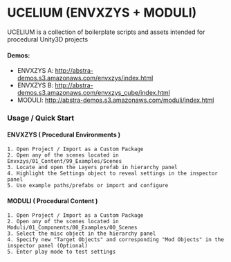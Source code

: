 # UCELIUM (ENVXZYS + MODULI)

UCELIUM is a collection of boilerplate scripts and assets intended for procedural Unity3D projects

#### Demos:
- ENVXZYS A: http://abstra-demos.s3.amazonaws.com/envxzys/index.html
- ENVXZYS B: http://abstra-demos.s3.amazonaws.com/envxzys_cube/index.html
- MODULI: http://abstra-demos.s3.amazonaws.com/moduli/index.html


### Usage / Quick Start
#### ENVXZYS ( Procedural Environments )
    1. Open Project / Import as a Custom Package
    2. Open any of the scenes located in Envxzys/01_Content/99_Examples/Scenes
    3. Locate and open the Layers prefab in hierarchy panel
    4. Highlight the Settings object to reveal settings in the inspector panel
    5. Use example paths/prefabs or import and configure


#### MODULI ( Procedural Content )
    1. Open Project / Import as a Custom Package
    2. Open any of the scenes located in Moduli/01_Components/00_Examples/00_Scenes
    3. Select the misc object in the hierarchy panel  
    4. Specify new "Target Objects" and corresponding "Mod Objects" in the inspector panel (Optional)
    5. Enter play mode to test settings
